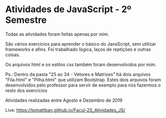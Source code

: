 # Atividades de JavaScript - 2º Semestre

Todas as atividades foram feitas apenas por mim.

São vários exercícios para aprender o básico do JavaScript, sem utilizar frameworks e afins. Foi trabalhado lógica, laços de reptições e outras coisas.

Os arquivos html e os estilos css também foram desenvolvidos por mim.

Ps.: Dentro da pasta "25 ao 34 - Vetores e Matrizes" há dois arquivos "Fila.html" e "Pilha.html" que utilizam Bootstrap. Estes dois arquivos foram desenvolvidos pelo professor para servir de exemplo para nós fazermos o resto dos exercícios

Atividades realizadas entre Agosto e Dezembro de 2019

Live:
https://tomattban.github.io/Facul-2S_Atividades_JS/
